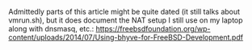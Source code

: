 


Admittedly parts of this article might be quite dated (it still talks about vmrun.sh), but it does document the NAT setup I still use on my laptop along with dnsmasq, etc.:
https://freebsdfoundation.org/wp-content/uploads/2014/07/Using-bhyve-for-FreeBSD-Development.pdf


